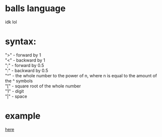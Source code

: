 # balls language
idk lol

# syntax: 
">" - forward by 1 <br/>
"<" - backward by 1 <br/>
";" - forward by 0.5 <br/>
":" - backward by 0.5 <br/>
"^" - the whole number to the power of n, where n is equal to the amount of the ^ symbols <br/>
"[" - square root of the whole number <br/>
"1" - digit <br/>
"|" - space 

# example
[here](https://github.com/ma1de/balls.language/blob/main/code.abd)